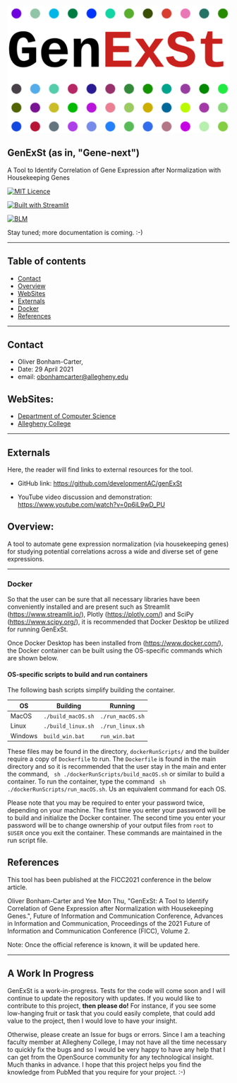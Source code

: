 ![logo](graphics/genExST_logo.png)
## GenExSt (as in, "Gene-next")

A Tool to Identify Correlation of Gene Expression after Normalization with Housekeeping Genes

[![MIT Licence](https://img.shields.io/bower/l/bootstrap)](https://opensource.org/licenses/MIT)

[![Built with Streamlit](https://img.shields.io/badge/built%20with-Streamlit-09a3d5.svg)](https://www.streamlit.io/)

[![BLM](https://img.shields.io/badge/BlackLivesMatter-yellow)](https://blacklivesmatter.com/)


Stay tuned; more documentation is coming. :-)

---

## Table of contents

* [Contact](#contact)
* [Overview](#overview)
* [WebSites](#websites)
* [Externals](#external)
* [Docker](#docker)
* [References](#references)


---

## Contact
 - Oliver Bonham-Carter,
 - Date: 29 April 2021
 - email: obonhamcarter@allegheny.edu

## WebSites:
 - [Department of Computer Science](https://www.cs.allegheny.edu/sites/obonhamcarter/)
 - [Allegheny College](https://allegheny.edu/)

---



## Externals
Here, the reader will find links to external resources for the tool.

 - GitHub link: https://github.com/developmentAC/genExSt

 - YouTube video discussion and demonstration: https://www.youtube.com/watch?v=0p6iL9wD_PU






## Overview:
A tool to automate gene expression normalization (via housekeeping genes) for studying potential correlations across a wide and diverse set of gene expressions.
___




### Docker

So that the user can be sure that all necessary libraries have been conveniently installed and are present such as Streamlit (https://www.streamlit.io/), Plotly (https://plotly.com/) and SciPy (https://www.scipy.org/), it is recommended that Docker Desktop be utilized for running GenExSt.

Once Docker Desktop has been installed from (https://www.docker.com/), the  Docker container can be built using the OS-specific commands which are shown below.


#### OS-specific scripts to build and run containers
The following bash scripts simplify building the container.

| OS  | Building  | Running  |
|---|---|---|
| MacOS  		|  `./build_macOS.sh` |  `./run_macOS.sh` |
| Linux   	|  `./build_linux.sh` | `./run_linux.sh`  |
| Windows 	|  `build_win.bat` 		|  `run_win.bat` |


These files may be found in the directory, `dockerRunScripts/` and the builder require a copy of `Dockerfile` to run. The `Dockerfile` is found in the main directory and so it is recommended that the user stay in the main and enter the command, ` sh ./dockerRunScripts/build_macOS.sh` or similar to build a container. To run the container, type the command ` sh ./dockerRunScripts/run_macOS.sh`. Us an equivalent command for each OS.


Please note that you may be required to enter your password twice, depending on your machine. The first time you enter your password will be to build and initialize the Docker container. The second time you enter your password will be to change ownership of your output files from `root` to `$USER` once you exit the container. These commands are maintained in the run script file.


## References
This tool has been published at the FICC2021 conference in the below article.

Oliver Bonham-Carter and Yee Mon Thu, "GenExSt: A Tool to Identify Correlation of Gene Expression after Normalization with Housekeeping Genes.", Future of Information and Communication Conference, Advances in Information and Communication, Proceedings of the 2021 Future of Information and Communication Conference (FICC), Volume 2.

Note: Once the official reference is known, it will be updated here.





---


## A Work In Progress


GenExSt is a work-in-progress. Tests for the code will come soon and I will continue to update the repository with updates. If you would like to contribute to this project, __then please do!__ For instance, if you see some low-hanging fruit or task that you could easily complete, that could add value to the project, then I would love to have your insight.

Otherwise, please create an Issue for bugs or errors. Since I am a teaching faculty member at Allegheny College, I may not have all the time necessary to quickly fix the bugs and so I would be very happy to have any help that I can get from the OpenSource community for any technological insight. Much thanks in advance. I hope that this project helps you find the knowledge from PubMed that you require for your project. :-)
